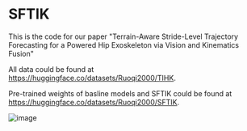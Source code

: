 # SFTIK
This is the code for our paper "Terrain-Aware Stride-Level Trajectory Forecasting for a Powered Hip Exoskeleton via Vision and Kinematics Fusion"

All data could be found at https://huggingface.co/datasets/Ruoqi2000/TIHK.

Pre-trained weights of basline models and SFTIK could be found at https://huggingface.co/datasets/Ruoqi2000/SFTIK.

![image](https://github.com/RuoqiZhao116/SFTIK/image45.GIF)

